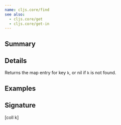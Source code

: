 ```yaml
---
name: cljs.core/find
see also:
  - cljs.core/get
  - cljs.core/get-in
---
```


## Summary

## Details

Returns the map entry for key `k`, or nil if `k` is not found.

## Examples

## Signature
[coll k]
